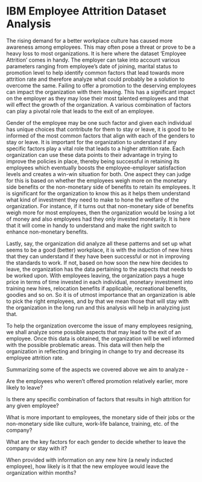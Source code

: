 # IBM Employee Attrition Dataset Analysis
 The rising demand for a better workplace culture has caused more awareness among employees. This may often pose a threat or prove to be a heavy loss to most organizations. It is here where the dataset ‘Employee Attrition’ comes in handy. The employer can take into account various parameters ranging from employee’s date of joining, marital status to promotion level to help identify common factors that lead towards more attrition rate and therefore analyze what could probably be a solution to overcome the same. Failing to offer a promotion to the deserving employees can impact the organization with them leaving. This has a significant impact on the employer as they may lose their most talented employees and that will effect the growth of the organization. A various combination of factors can play a pivotal role that leads to the exit of an employee. 
 
 Gender of the employee may be one such factor and given each individual has unique choices that contribute for them to stay or leave, it is good to be informed of the most common factors that align with each of the genders to stay or leave. It is important for the organization to understand if any specific factors play a vital role that leads to a higher attrition rate. Each organization can use these data points to their advantage in trying to improve the policies in place, thereby being successful in retaining its employees which eventually boosts the employee-employer satisfaction levels and creates a win-win situation for both. One aspect they can judge for this is based on whether the employees weigh more on the monetary side benefits or the non-monetary side of benefits to retain its employees. It is significant for the organization to know this as it helps them understand what kind of investment they need to make to hone the welfare of the organization. For instance, if it turns out that non-monetary side of benefits weigh more for most employees, then the organization would be losing a lot of money and also employees had they only invested monetarily. It is here that it will come in handy to understand and make the right switch to enhance non-monetary benefits.
 
 Lastly, say, the organization did analyze all these patterns and set up what seems to be a good (better) workplace, it is with the induction of new hires that they can understand if they have been successful or not in improving the standards to work. If not, based on how soon the new hire decides to leave, the organization has the data pertaining to the aspects that needs to be worked upon. With employees leaving, the organization pays a huge price in terms of time invested in each individual, monetary investment into training new hires, relocation benefits if applicable, recreational benefits, goodies and so on. So it is of utmost importance that an organization is able to pick the right employees, and by that we mean those that will stay with the organization in the long run and this analysis will help in analyzing just that.

To help the organization overcome the issue of many employees resigning, we shall analyze some possible aspects that may lead to the exit of an employee. Once this data is obtained, the organization will be well informed with the possible problematic areas. This data will then help the organization in reflecting and bringing in change to try and decrease its employee attrition rate. 

Summarizing some of the aspects we covered above we aim to analyze -

Are the employees who weren’t offered promotion relatively earlier, more likely to leave?
  
Is there any specific combination of factors that results in high attrition for any given employee?

What is more important to employees, the monetary side of their jobs or the non-monetary side like culture, work-life balance, training, etc. of the company?

What are the key factors for each gender to decide whether to leave the company or stay with it?

When provided with information on any new hire (a newly inducted employee), how likely is it that the new employee would leave the organization within months?
    

